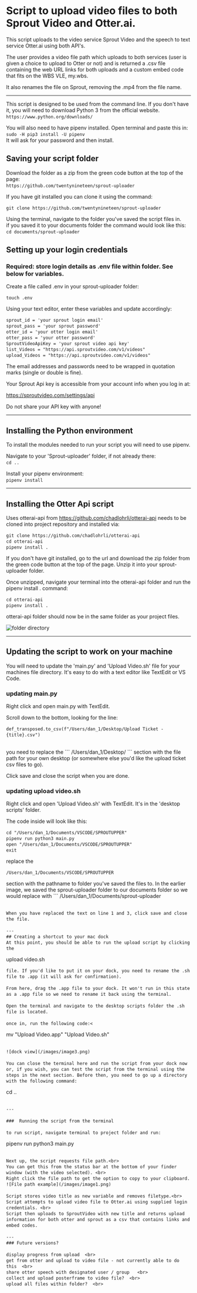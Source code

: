 # Script to upload video files to both Sprout Video and Otter.ai.

This script uploads to the video service Sprout Video and the speech to text service Otter.ai using both API's.

The user provides a video file path which uploads to both services (user is given a choice to upload to Otter or not) and is returned a .csv file containing the web URL links for both uploads and a custom embed code that fits on the WBS VLE, my.wbs.

It also renames the file on Sprout, removing the .mp4 from the file name.

---

This script is designed to be used from the command line. 
If you don't have it, you will need to download Python 3 from the official website.  
`https://www.python.org/downloads/`  

You will also need to have pipenv installed. Open terminal and paste this in:  
`sudo -H pip3 install -U pipenv `  
It will ask for your password and then install.

## Saving your script folder
Download the folder as a zip from the green code button at the top of the page:  
`https://github.com/twentynineteen/sprout-uploader`  

If you have git installed you can clone it  using the command: 
``` 
git clone https://github.com/twentynineteen/sprout-uploader
```

Using the terminal, navigate to the folder you've saved the script files in.  
if you saved it to your documents folder the command would look like this:  
```cd documents/sprout-uploader```

## Setting up your login credentials
### Required: store login details as .env file within folder. See below for variables.

Create a file called .env in your sprout-uploader folder:
```
touch .env
```

Using your text editor, enter these variables and update accordingly: 

``` 
sprout_id = 'your sprout login email'
sprout_pass = 'your sprout password'
otter_id = 'your otter login email'
otter_pass = 'your otter password'
SproutVideoApiKey = 'your sprout video api key'
list_Videos = "https://api.sproutvideo.com/v1/videos"
upload_Videos = "https://api.sproutvideo.com/v1/videos" 
```
The email addresses and passwords need to be wrapped in quotation marks (single or double is fine).

Your Sprout Api key is accessible from your account info when you log in at:

https://sproutvideo.com/settings/api

Do not share your API key with anyone! 

---
## Installing the Python environment

To install the modules needed to run your script you will need to use pipenv.

Navigate to your 'Sprout-uploader' folder, if not already there:  
`cd ..`

Install your pipenv environment:  
`pipenv install`

---

## Installing the Otter Api script

Uses otterai-api from https://github.com/chadlohrli/otterai-api
needs to be cloned into project repository and installed via:

```
git clone https://github.com/chadlohrli/otterai-api
cd otterai-api
pipenv install .
```

If you don't have git installed, go to the url and download the zip folder from the green code button at the top of the page. Unzip it into your sprout-uploader folder.  

Once unzipped, navigate your terminal into the otterai-api folder and run the pipenv install . command:

```
cd otterai-api
pipenv install .
```

otterai-api folder should now be in the same folder as your project files.

![folder directory](/images/image2.png)

---
## Updating the script to work on your machine

You will need to update the 'main.py' and 'Upload Video.sh' file for your machines file directory. It's easy to do with a text editor like TextEdit or VS Code.


### updating main.py
Right click and open main.py with TextEdit.

Scroll down to the bottom, looking for the line:    

```
def_transposed.to_csv(f"/Users/dan_1/Desktop/Upload Ticket - {title}.csv")
```
<br>
you need to replace the 
```
/Users/dan_1/Desktop/
```
section with the file path for your own desktop (or somewhere else you'd like the upload ticket csv files to go). <br>

Click save and close the script when you are done.

### updating upload video.sh
Right click and open 'Upload Video.sh' with TextEdit. It's in the 'desktop scripts' folder. <br>

The code inside will look like this:
```
cd "/Users/dan_1/Documents/VSCODE/SPROUTUPPER"
pipenv run python3 main.py
open "/Users/dan_1/Documents/VSCODE/SPROUTUPPER"
exit
```

replace the 
```
/Users/dan_1/Documents/VSCODE/SPROUTUPPER
``` 
section with the pathname to folder you've saved the files to. In the earlier image, we saved the sprout-uploader folder to our documents folder so we would replace with ```
/Users/dan_1/Documents/sprout-uploader
```

When you have replaced the text on line 1 and 3, click save and close the file.

---
## Creating a shortcut to your mac dock
At this point, you should be able to run the upload script by clicking the 
```
upload video.sh
``` 
file. If you'd like to put it on your dock, you need to rename the .sh file to .app (it will ask for confirmation).

From here, drag the .app file to your dock. It won't run in this state as a .app file so we need to rename it back using the terminal.

Open the terminal and navigate to the desktop scripts folder the .sh file is located.

once in, run the following code:<

```
mv "Upload Video.app" "Upload Video.sh"
```

![dock view](/images/image3.png)

You can close the terminal here and run the script from your dock now or, if you wish, you can test the script from the terminal using the steps in the next section. Before then, you need to go up a directory with the following command:

```
cd ..
```

---

###  Running the script from the terminal

to run script, navigate terminal to project folder and run:
```
pipenv run python3 main.py
```

Next up, the script requests file path.<br>
You can get this from the status bar at the bottom of your finder window (with the video selected). <br>
Right click the file path to get the option to copy to your clipboard.   
![File path example](/images/image1.png)

Script stores video title as new variable and removes filetype.<br>
Script attempts to upload video file to Otter.ai using supplied login credentials. <br>
Script then uploads to SproutVideo with new title and returns upload information for both otter and sprout as a csv that contains links and embed codes.

---
### Future versions?

display progress from upload  <br>
get from otter and upload to video file - not currently able to do this  <br>
share otter speech with designated user / group   <br>
collect and upload posterframe to video file?  <br>
upload all files within folder?  <br>
